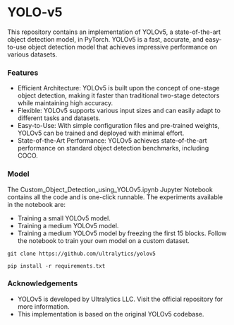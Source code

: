 # YOLO-v5

This repository contains an implementation of YOLOv5, a state-of-the-art object detection model, in PyTorch. YOLOv5 is a fast, accurate, and easy-to-use object detection model that achieves impressive performance on various datasets.

### Features
- Efficient Architecture: YOLOv5 is built upon the concept of one-stage object detection, making it faster than traditional two-stage detectors while maintaining high accuracy.
- Flexible: YOLOv5 supports various input sizes and can easily adapt to different tasks and datasets.
- Easy-to-Use: With simple configuration files and pre-trained weights, YOLOv5 can be trained and deployed with minimal effort.
- State-of-the-Art Performance: YOLOv5 achieves state-of-the-art performance on standard object detection benchmarks, including COCO.

### Model
The Custom_Object_Detection_using_YOLOv5.ipynb Jupyter Notebook contains all the code and is one-click runnable. The experiments available in the notebook are:
- Training a small YOLOv5 model.
- Training a medium YOLOv5 model.
- Training a medium YOLOv5 model by freezing the first 15 blocks.
Follow the notebook to train your own model on a custom dataset.

```
git clone https://github.com/ultralytics/yolov5
```
```
pip install -r requirements.txt
```

### Acknowledgements
- YOLOv5 is developed by Ultralytics LLC. Visit the official repository for more information.
- This implementation is based on the original YOLOv5 codebase.
